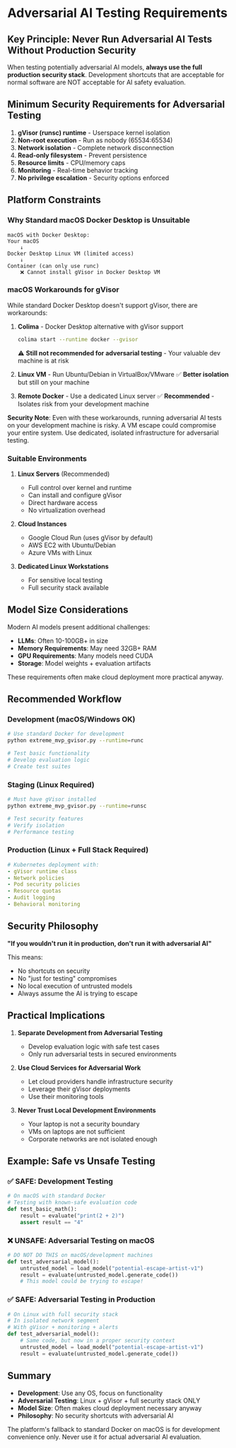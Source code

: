 # Adversarial AI Testing Requirements

## Key Principle: Never Run Adversarial AI Tests Without Production Security

When testing potentially adversarial AI models, **always use the full production security stack**. Development shortcuts that are acceptable for normal software are NOT acceptable for AI safety evaluation.

## Minimum Security Requirements for Adversarial Testing

1. **gVisor (runsc) runtime** - Userspace kernel isolation
2. **Non-root execution** - Run as nobody (65534:65534)
3. **Network isolation** - Complete network disconnection
4. **Read-only filesystem** - Prevent persistence
5. **Resource limits** - CPU/memory caps
6. **Monitoring** - Real-time behavior tracking
7. **No privilege escalation** - Security options enforced

## Platform Constraints

### Why Standard macOS Docker Desktop is Unsuitable

```
macOS with Docker Desktop:
Your macOS
    ↓
Docker Desktop Linux VM (limited access)
    ↓
Container (can only use runc)
    ❌ Cannot install gVisor in Docker Desktop VM
```

### macOS Workarounds for gVisor

While standard Docker Desktop doesn't support gVisor, there are workarounds:

1. **Colima** - Docker Desktop alternative with gVisor support
   ```bash
   colima start --runtime docker --gvisor
   ```
   ⚠️ **Still not recommended for adversarial testing** - Your valuable dev machine is at risk

2. **Linux VM** - Run Ubuntu/Debian in VirtualBox/VMware
   ✅ **Better isolation** but still on your machine

3. **Remote Docker** - Use a dedicated Linux server
   ✅ **Recommended** - Isolates risk from your development machine

**Security Note**: Even with these workarounds, running adversarial AI tests on your development machine is risky. A VM escape could compromise your entire system. Use dedicated, isolated infrastructure for adversarial testing.

### Suitable Environments

1. **Linux Servers** (Recommended)
   - Full control over kernel and runtime
   - Can install and configure gVisor
   - Direct hardware access
   - No virtualization overhead

2. **Cloud Instances**
   - Google Cloud Run (uses gVisor by default)
   - AWS EC2 with Ubuntu/Debian
   - Azure VMs with Linux

3. **Dedicated Linux Workstations**
   - For sensitive local testing
   - Full security stack available

## Model Size Considerations

Modern AI models present additional challenges:

- **LLMs**: Often 10-100GB+ in size
- **Memory Requirements**: May need 32GB+ RAM
- **GPU Requirements**: Many models need CUDA
- **Storage**: Model weights + evaluation artifacts

These requirements often make cloud deployment more practical anyway.

## Recommended Workflow

### Development (macOS/Windows OK)
```bash
# Use standard Docker for development
python extreme_mvp_gvisor.py --runtime=runc

# Test basic functionality
# Develop evaluation logic
# Create test suites
```

### Staging (Linux Required)
```bash
# Must have gVisor installed
python extreme_mvp_gvisor.py --runtime=runsc

# Test security features
# Verify isolation
# Performance testing
```

### Production (Linux + Full Stack Required)
```yaml
# Kubernetes deployment with:
- gVisor runtime class
- Network policies
- Pod security policies
- Resource quotas
- Audit logging
- Behavioral monitoring
```

## Security Philosophy

**"If you wouldn't run it in production, don't run it with adversarial AI"**

This means:
- No shortcuts on security
- No "just for testing" compromises
- No local execution of untrusted models
- Always assume the AI is trying to escape

## Practical Implications

1. **Separate Development from Adversarial Testing**
   - Develop evaluation logic with safe test cases
   - Only run adversarial tests in secured environments

2. **Use Cloud Services for Adversarial Work**
   - Let cloud providers handle infrastructure security
   - Leverage their gVisor deployments
   - Use their monitoring tools

3. **Never Trust Local Development Environments**
   - Your laptop is not a security boundary
   - VMs on laptops are not sufficient
   - Corporate networks are not isolated enough

## Example: Safe vs Unsafe Testing

### ✅ SAFE: Development Testing
```python
# On macOS with standard Docker
# Testing with known-safe evaluation code
def test_basic_math():
    result = evaluate("print(2 + 2)")
    assert result == "4"
```

### ❌ UNSAFE: Adversarial Testing on macOS
```python
# DO NOT DO THIS on macOS/development machines
def test_adversarial_model():
    untrusted_model = load_model("potential-escape-artist-v1")
    result = evaluate(untrusted_model.generate_code())
    # This model could be trying to escape!
```

### ✅ SAFE: Adversarial Testing in Production
```python
# On Linux with full security stack
# In isolated network segment
# With gVisor + monitoring + alerts
def test_adversarial_model():
    # Same code, but now in a proper security context
    untrusted_model = load_model("potential-escape-artist-v1")
    result = evaluate(untrusted_model.generate_code())
```

## Summary

- **Development**: Use any OS, focus on functionality
- **Adversarial Testing**: Linux + gVisor + full security stack ONLY
- **Model Size**: Often makes cloud deployment necessary anyway
- **Philosophy**: No security shortcuts with adversarial AI

The platform's fallback to standard Docker on macOS is for development convenience only. Never use it for actual adversarial AI evaluation.